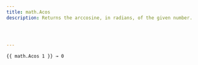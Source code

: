 ```yaml
---
title: math.Acos
description: Returns the arccosine, in radians, of the given number.




---
```




```go-html-template
{{ math.Acos 1 }} → 0
```
